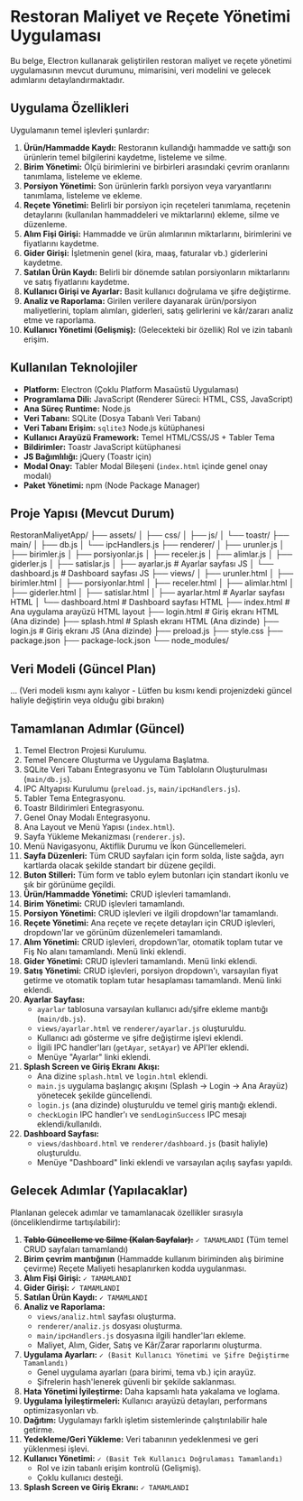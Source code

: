 # Restoran Maliyet ve Reçete Yönetimi Uygulaması

Bu belge, Electron kullanarak geliştirilen restoran maliyet ve reçete yönetimi uygulamasının mevcut durumunu, mimarisini, veri modelini ve gelecek adımlarını detaylandırmaktadır.

## Uygulama Özellikleri

Uygulamanın temel işlevleri şunlardır:

1.  **Ürün/Hammadde Kaydı:** Restoranın kullandığı hammadde ve sattığı son ürünlerin temel bilgilerini kaydetme, listeleme ve silme.
2.  **Birim Yönetimi:** Ölçü birimlerini ve birbirleri arasındaki çevrim oranlarını tanımlama, listeleme ve ekleme.
3.  **Porsiyon Yönetimi:** Son ürünlerin farklı porsiyon veya varyantlarını tanımlama, listeleme ve ekleme.
4.  **Reçete Yönetimi:** Belirli bir porsiyon için reçeteleri tanımlama, reçetenin detaylarını (kullanılan hammaddeleri ve miktarlarını) ekleme, silme ve düzenleme.
5.  **Alım Fişi Girişi:** Hammadde ve ürün alımlarının miktarlarını, birimlerini ve fiyatlarını kaydetme.
6.  **Gider Girişi:** İşletmenin genel (kira, maaş, faturalar vb.) giderlerini kaydetme.
7.  **Satılan Ürün Kaydı:** Belirli bir dönemde satılan porsiyonların miktarlarını ve satış fiyatlarını kaydetme.
8.  **Kullanıcı Girişi ve Ayarlar:** Basit kullanıcı doğrulama ve şifre değiştirme.
9.  **Analiz ve Raporlama:** Girilen verilere dayanarak ürün/porsiyon maliyetlerini, toplam alımları, giderleri, satış gelirlerini ve kâr/zararı analiz etme ve raporlama.
10. **Kullanıcı Yönetimi (Gelişmiş):** (Gelecekteki bir özellik) Rol ve izin tabanlı erişim.

## Kullanılan Teknolojiler

*   **Platform:** Electron (Çoklu Platform Masaüstü Uygulaması)
*   **Programlama Dili:** JavaScript (Renderer Süreci: HTML, CSS, JavaScript)
*   **Ana Süreç Runtime:** Node.js
*   **Veri Tabanı:** SQLite (Dosya Tabanlı Veri Tabanı)
*   **Veri Tabanı Erişim:** `sqlite3` Node.js kütüphanesi
*   **Kullanıcı Arayüzü Framework:** Temel HTML/CSS/JS + Tabler Tema
*   **Bildirimler:** Toastr JavaScript kütüphanesi
*   **JS Bağımlılığı:** jQuery (Toastr için)
*   **Modal Onay:** Tabler Modal Bileşeni (`index.html` içinde genel onay modalı)
*   **Paket Yönetimi:** npm (Node Package Manager)

## Proje Yapısı (Mevcut Durum)

RestoranMaliyetApp/
├── assets/
│ ├── css/
│ ├── js/
│ └── toastr/
├── main/
│ ├── db.js
│ └── ipcHandlers.js
├── renderer/
│ ├── urunler.js
│ ├── birimler.js
│ ├── porsiyonlar.js
│ ├── receler.js
│ ├── alimlar.js
│ ├── giderler.js
│ ├── satislar.js
│ ├── ayarlar.js # Ayarlar sayfası JS
│ └── dashboard.js # Dashboard sayfası JS
├── views/
│ ├── urunler.html
│ ├── birimler.html
│ ├── porsiyonlar.html
│ ├── receler.html
│ ├── alimlar.html
│ ├── giderler.html
│ ├── satislar.html
│ ├── ayarlar.html # Ayarlar sayfası HTML
│ └── dashboard.html # Dashboard sayfası HTML
├── index.html # Ana uygulama arayüzü HTML layout
├── login.html # Giriş ekranı HTML (Ana dizinde)
├── splash.html # Splash ekranı HTML (Ana dizinde)
├── login.js # Giriş ekranı JS (Ana dizinde)
├── preload.js
├── style.css
├── package.json
├── package-lock.json
└── node_modules/

## Veri Modeli (Güncel Plan)

... (Veri modeli kısmı aynı kalıyor - Lütfen bu kısmı kendi projenizdeki güncel haliyle değiştirin veya olduğu gibi bırakın)

## Tamamlanan Adımlar (Güncel)

1.  Temel Electron Projesi Kurulumu.
2.  Temel Pencere Oluşturma ve Uygulama Başlatma.
3.  SQLite Veri Tabanı Entegrasyonu ve Tüm Tabloların Oluşturulması (`main/db.js`).
4.  IPC Altyapısı Kurulumu (`preload.js`, `main/ipcHandlers.js`).
5.  Tabler Tema Entegrasyonu.
6.  Toastr Bildirimleri Entegrasyonu.
7.  Genel Onay Modalı Entegrasyonu.
8.  Ana Layout ve Menü Yapısı (`index.html`).
9.  Sayfa Yükleme Mekanizması (`renderer.js`).
10. Menü Navigasyonu, Aktiflik Durumu ve İkon Güncellemeleri.
11. **Sayfa Düzenleri:** Tüm CRUD sayfaları için form solda, liste sağda, ayrı kartlarda olacak şekilde standart bir düzene geçildi.
12. **Buton Stilleri:** Tüm form ve tablo eylem butonları için standart ikonlu ve şık bir görünüme geçildi.
13. **Ürün/Hammadde Yönetimi:** CRUD işlevleri tamamlandı.
14. **Birim Yönetimi:** CRUD işlevleri tamamlandı.
15. **Porsiyon Yönetimi:** CRUD işlevleri ve ilgili dropdown'lar tamamlandı.
16. **Reçete Yönetimi:** Ana reçete ve reçete detayları için CRUD işlevleri, dropdown'lar ve görünüm düzenlemeleri tamamlandı.
17. **Alım Yönetimi:** CRUD işlevleri, dropdown'lar, otomatik toplam tutar ve Fiş No alanı tamamlandı. Menü linki eklendi.
18. **Gider Yönetimi:** CRUD işlevleri tamamlandı. Menü linki eklendi.
19. **Satış Yönetimi:** CRUD işlevleri, porsiyon dropdown'ı, varsayılan fiyat getirme ve otomatik toplam tutar hesaplaması tamamlandı. Menü linki eklendi.
20. **Ayarlar Sayfası:**
    *   `ayarlar` tablosuna varsayılan kullanıcı adı/şifre ekleme mantığı (`main/db.js`).
    *   `views/ayarlar.html` ve `renderer/ayarlar.js` oluşturuldu.
    *   Kullanıcı adı gösterme ve şifre değiştirme işlevi eklendi.
    *   İlgili IPC handler'ları (`getAyar`, `setAyar`) ve API'ler eklendi.
    *   Menüye "Ayarlar" linki eklendi.
21. **Splash Screen ve Giriş Ekranı Akışı:**
    *   Ana dizine `splash.html` ve `login.html` eklendi.
    *   `main.js` uygulama başlangıç akışını (Splash -> Login -> Ana Arayüz) yönetecek şekilde güncellendi.
    *   `login.js` (ana dizinde) oluşturuldu ve temel giriş mantığı eklendi.
    *   `checkLogin` IPC handler'ı ve `sendLoginSuccess` IPC mesajı eklendi/kullanıldı.
22. **Dashboard Sayfası:**
    *   `views/dashboard.html` ve `renderer/dashboard.js` (basit haliyle) oluşturuldu.
    *   Menüye "Dashboard" linki eklendi ve varsayılan açılış sayfası yapıldı.

## Gelecek Adımlar (Yapılacaklar)

Planlanan gelecek adımlar ve tamamlanacak özellikler sırasıyla (önceliklendirme tartışılabilir):

1.  ~~**Tablo Güncelleme ve Silme (Kalan Sayfalar):**~~ `✓ TAMAMLANDI` (Tüm temel CRUD sayfaları tamamlandı)
2.  **Birim çevrim mantığının** (Hammadde kullanım biriminden alış birimine çevirme) Reçete Maliyeti hesaplanırken kodda uygulanması.
3.  **Alım Fişi Girişi:** `✓ TAMAMLANDI`
4.  **Gider Girişi:** `✓ TAMAMLANDI`
5.  **Satılan Ürün Kaydı:** `✓ TAMAMLANDI`
6.  **Analiz ve Raporlama:**
    *   `views/analiz.html` sayfası oluşturma.
    *   `renderer/analiz.js` dosyası oluşturma.
    *   `main/ipcHandlers.js` dosyasına ilgili handler'ları ekleme.
    *   Maliyet, Alım, Gider, Satış ve Kâr/Zarar raporlarını oluşturma.
7.  **Uygulama Ayarları:** `✓ (Basit Kullanıcı Yönetimi ve Şifre Değiştirme Tamamlandı)`
    *   Genel uygulama ayarları (para birimi, tema vb.) için arayüz.
    *   Şifrelerin hash'lenerek güvenli bir şekilde saklanması.
8.  **Hata Yönetimi İyileştirme:** Daha kapsamlı hata yakalama ve loglama.
9.  **Uygulama İyileştirmeleri:** Kullanıcı arayüzü detayları, performans optimizasyonları vb.
10. **Dağıtım:** Uygulamayı farklı işletim sistemlerinde çalıştırılabilir hale getirme.
11. **Yedekleme/Geri Yükleme:** Veri tabanının yedeklenmesi ve geri yüklenmesi işlevi.
12. **Kullanıcı Yönetimi:** `✓ (Basit Tek Kullanıcı Doğrulaması Tamamlandı)`
    *   Rol ve izin tabanlı erişim kontrolü (Gelişmiş).
    *   Çoklu kullanıcı desteği.
13. **Splash Screen ve Giriş Ekranı:** `✓ TAMAMLANDI`